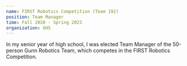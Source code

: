 ```yaml
---
name: FIRST Robotics Competition (Team 192)
position: Team Manager
time: Fall 2020 - Spring 2023
organization: GHS
---
```


In my senior year of high school, I was elected Team Manager of the 50-person Gunn Robotics Team, which competes in the FIRST Robotics Competition. 
